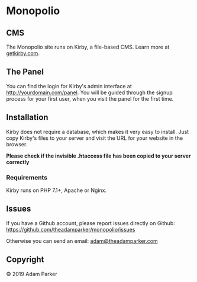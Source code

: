 # Monopolio


## CMS

The Monopolio site runs on Kirby, a file-based CMS. Learn more at [getkirby.com](https://getkirby.com).

## The Panel

You can find the login for Kirby's admin interface at
http://yourdomain.com/panel. You will be guided through the signup
process for your first user, when you visit the panel
for the first time.

## Installation

Kirby does not require a database, which makes it very easy to
install. Just copy Kirby's files to your server and visit the
URL for your website in the browser.

**Please check if the invisible .htaccess file has been
copied to your server correctly**

### Requirements

Kirby runs on PHP 7.1+, Apache or Nginx.

## Issues

If you have a Github account, please report issues
directly on Github: <https://github.com/theadamparker/monopolio/issues>

Otherwise you can send an email: <adam@theadamparker.com>

## Copyright

© 2019 Adam Parker

